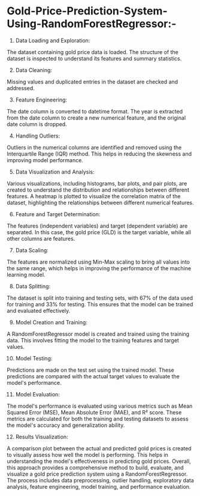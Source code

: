 # Gold-Price-Prediction-System-Using-RandomForestRegressor:-
1. Data Loading and Exploration:

The dataset containing gold price data is loaded.
The structure of the dataset is inspected to understand its features and summary statistics.

2. Data Cleaning:

Missing values and duplicated entries in the dataset are checked and addressed.

3. Feature Engineering:

The date column is converted to datetime format.
The year is extracted from the date column to create a new numerical feature, and the original date column is dropped.

4. Handling Outliers:

Outliers in the numerical columns are identified and removed using the Interquartile Range (IQR) method. This helps in reducing the skewness and improving model performance.

5. Data Visualization and Analysis:

Various visualizations, including histograms, bar plots, and pair plots, are created to understand the distribution and relationships between different features.
A heatmap is plotted to visualize the correlation matrix of the dataset, highlighting the relationships between different numerical features.

6. Feature and Target Determination:

The features (independent variables) and target (dependent variable) are separated. In this case, the gold price (GLD) is the target variable, while all other columns are features.

7. Data Scaling:

The features are normalized using Min-Max scaling to bring all values into the same range, which helps in improving the performance of the machine learning model.

8. Data Splitting:

The dataset is split into training and testing sets, with 67% of the data used for training and 33% for testing. This ensures that the model can be trained and evaluated effectively.

9. Model Creation and Training:

A RandomForestRegressor model is created and trained using the training data. This involves fitting the model to the training features and target values.

10. Model Testing:

Predictions are made on the test set using the trained model. These predictions are compared with the actual target values to evaluate the model's performance.

11. Model Evaluation:

The model's performance is evaluated using various metrics such as Mean Squared Error (MSE), Mean Absolute Error (MAE), and R² score. These metrics are calculated for both the training and testing datasets to assess the model's accuracy and generalization ability.

12. Results Visualization:

A comparison plot between the actual and predicted gold prices is created to visually assess how well the model is performing. This helps in understanding the model's effectiveness in predicting gold prices.
Overall, this approach provides a comprehensive method to build, evaluate, and visualize a gold price prediction system using a RandomForestRegressor. The process includes data preprocessing, outlier handling, exploratory data analysis, feature engineering, model training, and performance evaluation.
